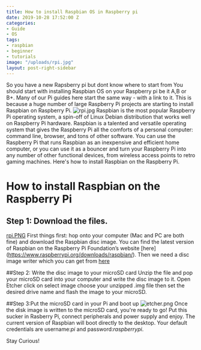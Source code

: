```yaml
---
title: How to install Raspbian OS in Raspberry pi
date: 2019-10-28 17:52:00 Z
categories:
- Guide
- OS
tags:
- raspbian
- beginner
- tutorials
image: "/uploads/rpi.jpg"
layout: post-right-sidebar
---
```


So you have a new Rapsberry pi but dont know where to start from You should start with installing Raspbian OS on your Raspberry pi be it A,B or B+.
Many of our Pi guides here start the same way - with a link to it. This is because a huge number of large Raspberry Pi projects are starting to install Raspbian on Raspberry Pi. 
![rpi.jpg](/uploads/rpi.jpg)
Raspbian is the most popular Raspberry Pi operating system, a spin-off of Linux Debian distribution that works well on Raspberry Pi hardware. Raspbian is a talented and versatile operating system that gives the Raspberry Pi all the comforts of a personal computer: command line, browser, and tons of other software. You can use the Raspberry Pi that runs Raspbian as an inexpensive and efficient home computer, or you can use it as a bouncer and turn your Raspberry Pi into any number of other functional devices, from wireless access points to retro gaming machines. Here's how to install Raspbian on the Raspberry Pi.

# How to install Raspbian on the Raspberry Pi

## Step 1: Download the files.
[rpi.PNG](/uploads/rpi.PNG)
First things first: hop onto your computer (Mac and PC are both fine) and download the Raspbian disc image. 
You can find the latest version of Raspbian on the Raspberry Pi Foundation’s website [here] (https://www.raspberrypi.org/downloads/raspbian/). 
Then we need a disc image writer which you can get from [here ](https://www.balena.io/etcher/)

##Step 2: Write the disc image to your microSD card
Unzip the file and pop your microSD card into your computer and write the disc image to it. 
Open Etcher click on select image choose your unzipped .img file then set the desired drive name and flash the image to your microSD.

##Step 3:Put the microSD card in your Pi and boot up
![etcher.png](/uploads/etcher.png)
Once the disk image is written to the microSD card, you're ready to go! Put this sucker in Rasberry Pi, connect peripherals and power supply and enjoy. The current version of Raspbian will boot directly to the desktop. Your default credentials are username:*pi* and password:*raspberrypi*.

Stay Curious!
